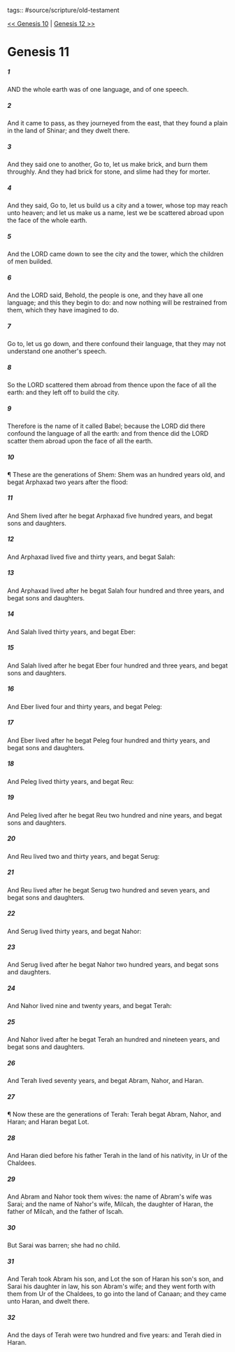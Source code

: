 tags:: #source/scripture/old-testament

[<< Genesis 10](/Old_Testament/01_Genesis/Genesis_10.md) | [Genesis 12 >>](/Old_Testament/01_Genesis/Genesis_12.md)

# Genesis 11

##### 1

AND the whole earth was of one language, and of one speech.

##### 2

And it came to pass, as they journeyed from the east, that they found a plain in the land of Shinar; and they dwelt there.

##### 3

And they said one to another, Go to, let us make brick, and burn them throughly. And they had brick for stone, and slime had they for morter.

##### 4

And they said, Go to, let us build us a city and a tower, whose top may reach unto heaven; and let us make us a name, lest we be scattered abroad upon the face of the whole earth.

##### 5

And the LORD came down to see the city and the tower, which the children of men builded.

##### 6

And the LORD said, Behold, the people is one, and they have all one language; and this they begin to do: and now nothing will be restrained from them, which they have imagined to do.

##### 7

Go to, let us go down, and there confound their language, that they may not understand one another's speech.

##### 8

So the LORD scattered them abroad from thence upon the face of all the earth: and they left off to build the city.

##### 9

Therefore is the name of it called Babel; because the LORD did there confound the language of all the earth: and from thence did the LORD scatter them abroad upon the face of all the earth.

##### 10

¶ These are the generations of Shem: Shem was an hundred years old, and begat Arphaxad two years after the flood:

##### 11

And Shem lived after he begat Arphaxad five hundred years, and begat sons and daughters.

##### 12

And Arphaxad lived five and thirty years, and begat Salah:

##### 13

And Arphaxad lived after he begat Salah four hundred and three years, and begat sons and daughters.

##### 14

And Salah lived thirty years, and begat Eber:

##### 15

And Salah lived after he begat Eber four hundred and three years, and begat sons and daughters.

##### 16

And Eber lived four and thirty years, and begat Peleg:

##### 17

And Eber lived after he begat Peleg four hundred and thirty years, and begat sons and daughters.

##### 18

And Peleg lived thirty years, and begat Reu:

##### 19

And Peleg lived after he begat Reu two hundred and nine years, and begat sons and daughters.

##### 20

And Reu lived two and thirty years, and begat Serug:

##### 21

And Reu lived after he begat Serug two hundred and seven years, and begat sons and daughters.

##### 22

And Serug lived thirty years, and begat Nahor:

##### 23

And Serug lived after he begat Nahor two hundred years, and begat sons and daughters.

##### 24

And Nahor lived nine and twenty years, and begat Terah:

##### 25

And Nahor lived after he begat Terah an hundred and nineteen years, and begat sons and daughters.

##### 26

And Terah lived seventy years, and begat Abram, Nahor, and Haran.

##### 27

¶ Now these are the generations of Terah: Terah begat Abram, Nahor, and Haran; and Haran begat Lot.

##### 28

And Haran died before his father Terah in the land of his nativity, in Ur of the Chaldees.

##### 29

And Abram and Nahor took them wives: the name of Abram's wife was Sarai; and the name of Nahor's wife, Milcah, the daughter of Haran, the father of Milcah, and the father of Iscah.

##### 30

But Sarai was barren; she had no child.

##### 31

And Terah took Abram his son, and Lot the son of Haran his son's son, and Sarai his daughter in law, his son Abram's wife; and they went forth with them from Ur of the Chaldees, to go into the land of Canaan; and they came unto Haran, and dwelt there.

##### 32

And the days of Terah were two hundred and five years: and Terah died in Haran.
